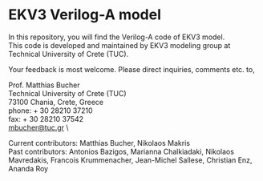 # EKV3 Verilog-A model
In this repository, you will find the Verilog-A code of EKV3 model. \
This code is developed and maintained by EKV3 modeling group at Technical University of Crete (TUC). 

Your feedback is most welcome. Please direct inquiries, comments etc. to,

Prof. Matthias Bucher \
Technical University of Crete (TUC) \
73100 Chania, Crete, Greece \
phone: + 30 28210 37210 \
fax: + 30 28210 37542 \
mbucher@tuc.gr \

Current contributors: Matthias Bucher, Nikolaos Makris \
Past contributors: Antonios Bazigos, Marianna Chalkiadaki, Nikolaos Mavredakis, Francois Krummenacher, Jean-Michel Sallese, Christian Enz, Ananda Roy

